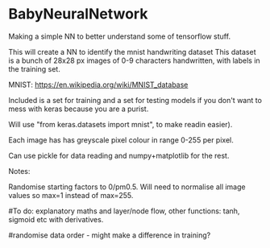 # BabyNeuralNetwork
Making a simple NN to better understand some of tensorflow stuff.

This will create a NN to identify the mnist handwriting dataset
This dataset is a bunch of 28x28 px images of 0-9 characters 
handwritten, with labels in the training set.

MNIST: https://en.wikipedia.org/wiki/MNIST_database

Included is a set for training and a set for testing models if you don't want to mess with keras because you are a purist.

Will use "from keras.datasets import mnist", to make readin easier).

Each image has has greyscale pixel colour in range 0-255 per pixel.

Can use pickle for data reading and numpy+matplotlib for the rest.

Notes:

Randomise starting factors to 0/pm0.5.
Will need to normalise all image values so max=1 instead of max=255.

#To do: explanatory maths and layer/node flow, other functions: tanh, sigmoid etc with derivatives.

#randomise data order - might make a difference in training?
